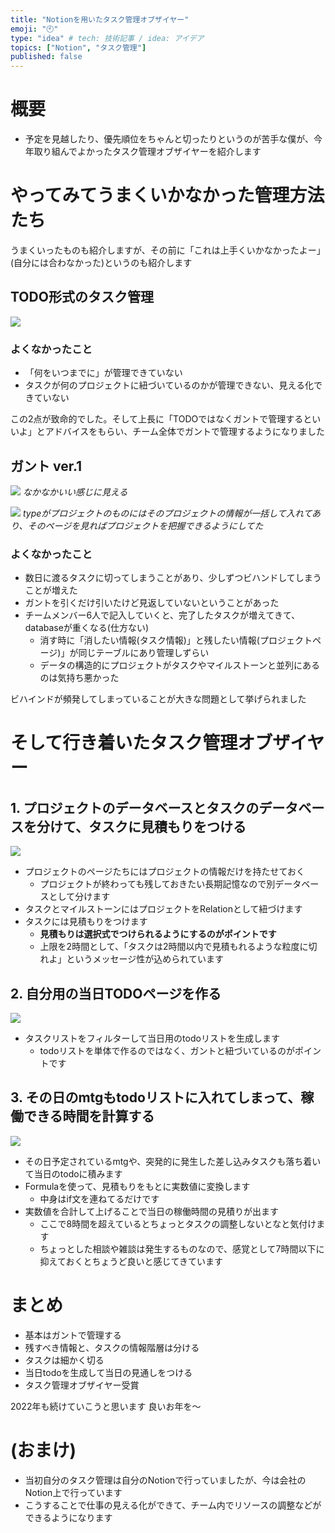 ```yaml
---
title: "Notionを用いたタスク管理オブザイヤー"
emoji: "🕙"
type: "idea" # tech: 技術記事 / idea: アイデア
topics: ["Notion", "タスク管理"]
published: false
---
```


# 概要

- 予定を見越したり、優先順位をちゃんと切ったりというのが苦手な僕が、今年取り組んでよかったタスク管理オブザイヤーを紹介します

# やってみてうまくいかなかった管理方法たち

うまくいったものも紹介しますが、その前に「これは上手くいかなかったよー」(自分には合わなかった)というのも紹介します

## TODO形式のタスク管理

![](https://storage.googleapis.com/zenn-user-upload/1229181be0c5-20211230.png)

### よくなかったこと

- 「何をいつまでに」が管理できていない
- タスクが何のプロジェクトに紐づいているのかが管理できない、見える化できていない

この2点が致命的でした。そして上長に「TODOではなくガントで管理するといいよ」とアドバイスをもらい、チーム全体でガントで管理するようになりました

## ガント ver.1

![](https://storage.googleapis.com/zenn-user-upload/ab354b85a347-20211230.png)
*なかなかいい感じに見える*

![](https://storage.googleapis.com/zenn-user-upload/8427a57eba86-20211230.png)
*typeがプロジェクトのものにはそのプロジェクトの情報が一括して入れてあり、そのページを見ればプロジェクトを把握できるようにしてた*

### よくなかったこと

- 数日に渡るタスクに切ってしまうことがあり、少しずつビハンドしてしまうことが増えた
- ガントを引くだけ引いたけど見返していないということがあった
- チームメンバー6人で記入していくと、完了したタスクが増えてきて、databaseが重くなる(仕方ない)
    - 消す時に「消したい情報(タスク情報)」と残したい情報(プロジェクトページ)」が同じテーブルにあり管理しずらい
    - データの構造的にプロジェクトがタスクやマイルストーンと並列にあるのは気持ち悪かった

ビハインドが頻発してしまっていることが大きな問題として挙げられました

# そして行き着いたタスク管理オブザイヤー

## 1. プロジェクトのデータベースとタスクのデータベースを分けて、タスクに見積もりをつける

![](https://storage.googleapis.com/zenn-user-upload/437c2cc9fde4-20211230.png)

- プロジェクトのページたちにはプロジェクトの情報だけを持たせておく
    - プロジェクトが終わっても残しておきたい長期記憶なので別データベースとして分けます
- タスクとマイルストーンにはプロジェクトをRelationとして紐づけます
- タスクには見積もりをつけます
    - **見積もりは選択式でつけられるようにするのがポイントです**
    - 上限を2時間として、「タスクは2時間以内で見積もれるような粒度に切れよ」というメッセージ性が込められています

## 2. 自分用の当日TODOページを作る

![](https://storage.googleapis.com/zenn-user-upload/7215c3efdf5e-20211230.png)

- タスクリストをフィルターして当日用のtodoリストを生成します
    - todoリストを単体で作るのではなく、ガントと紐づいているのがポイントです

## 3. その日のmtgもtodoリストに入れてしまって、稼働できる時間を計算する
![](https://storage.googleapis.com/zenn-user-upload/da36903aff5b-20211230.png)

- その日予定されているmtgや、突発的に発生した差し込みタスクも落ち着いて当日のtodoに積みます
- Formulaを使って、見積もりをもとに実数値に変換します
    - 中身はif文を連ねてるだけです
- 実数値を合計して上げることで当日の稼働時間の見積りが出ます
    - ここで8時間を超えているとちょっとタスクの調整しないとなと気付けます
    - ちょっとした相談や雑談は発生するものなので、感覚として7時間以下に抑えておくとちょうど良いと感じてきています

# まとめ
- 基本はガントで管理する
- 残すべき情報と、タスクの情報階層は分ける
- タスクは細かく切る
- 当日todoを生成して当日の見通しをつける
- タスク管理オブザイヤー受賞

2022年も続けていこうと思います
良いお年を〜

# (おまけ)

- 当初自分のタスク管理は自分のNotionで行っていましたが、今は会社のNotion上で行っています
- こうすることで仕事の見える化ができて、チーム内でリソースの調整などができるようになります
